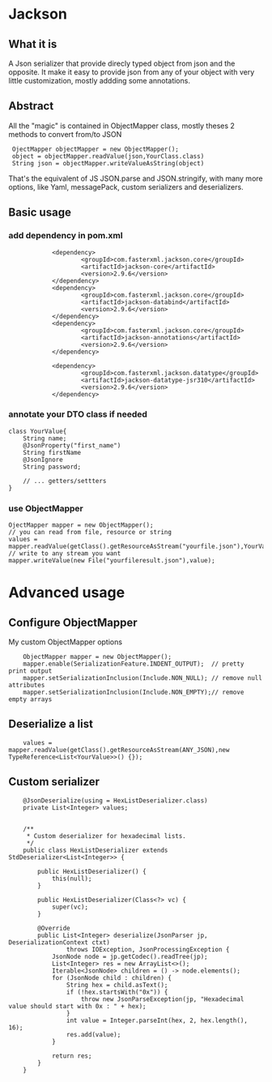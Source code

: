 Jackson
=======

What it is
----------
A Json serializer that provide direcly typed object from json and the opposite.
It make it easy to provide json from any of your object with very little customization, mostly addding some annotations.


Abstract
--------

All the "magic" is contained in ObjectMapper class, mostly theses 2 methods to convert from/to JSON

     OjectMapper objectMapper = new ObjectMapper();
     object = objectMapper.readValue(json,YourClass.class)
     String json = objectMapper.writeValueAsString(object)

That's the equivalent of JS JSON.parse and JSON.stringify, with many more options, like Yaml, messagePack, custom serializers and deserializers.

Basic usage
-----------
### add dependency in pom.xml
                <dependency>
                        <groupId>com.fasterxml.jackson.core</groupId>
                        <artifactId>jackson-core</artifactId>
                        <version>2.9.6</version>
                </dependency>
                <dependency>
                        <groupId>com.fasterxml.jackson.core</groupId>
                        <artifactId>jackson-databind</artifactId>
                        <version>2.9.6</version>
                </dependency>
                <dependency>
                        <groupId>com.fasterxml.jackson.core</groupId>
                        <artifactId>jackson-annotations</artifactId>
                        <version>2.9.6</version>
                </dependency>

                <dependency>
                        <groupId>com.fasterxml.jackson.datatype</groupId>
                        <artifactId>jackson-datatype-jsr310</artifactId>
                        <version>2.9.6</version>
                </dependency>

### annotate your DTO class if needed

    class YourValue{
    	String name;
    	@JsonProperty("first_name")
    	String firstName
    	@JsonIgnore
    	String password;
    	
    	// ... getters/settters
    }
                
### use ObjectMapper

    OjectMapper mapper = new ObjectMapper();
    // you can read from file, resource or string
    values = mapper.readValue(getClass().getResourceAsStream("yourfile.json"),YourValue.class);
    // write to any stream you want
    mapper.writeValue(new File("yourfileresult.json"),value);

Advanced usage
==============
Configure ObjectMapper
----------------------
My custom ObjectMapper options

		ObjectMapper mapper = new ObjectMapper();
		mapper.enable(SerializationFeature.INDENT_OUTPUT);  // pretty print output
		mapper.setSerializationInclusion(Include.NON_NULL); // remove null attributes
		mapper.setSerializationInclusion(Include.NON_EMPTY);// remove empty arrays




Deserialize a list
------------------

		values = mapper.readValue(getClass().getResourceAsStream(ANY_JSON),new TypeReference<List<YourValue>>() {});



Custom serializer
------------------
        
        @JsonDeserialize(using = HexListDeserializer.class)
        private List<Integer> values;


		/**
		 * Custom deserializer for hexadecimal lists. 
		 */
		public class HexListDeserializer extends StdDeserializer<List<Integer>> {
		
			public HexListDeserializer() {
				this(null);
			}
		
			public HexListDeserializer(Class<?> vc) {
				super(vc);
			}
		
			@Override
			public List<Integer> deserialize(JsonParser jp, DeserializationContext ctxt)
			        throws IOException, JsonProcessingException {
				JsonNode node = jp.getCodec().readTree(jp);
				List<Integer> res = new ArrayList<>();
				Iterable<JsonNode> children = () -> node.elements();
				for (JsonNode child : children) {
					String hex = child.asText();
					if (!hex.startsWith("0x")) {
						throw new JsonParseException(jp, "Hexadecimal value should start with 0x : " + hex);
					}
					int value = Integer.parseInt(hex, 2, hex.length(), 16);
					res.add(value);
				}
		
				return res;
			}
		}
